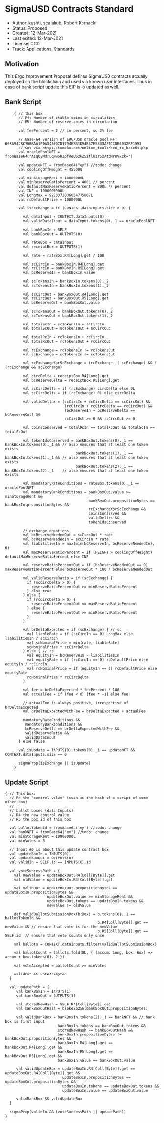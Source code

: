 SigmaUSD Contracts Standard
=========================================

* Author: kushti, scalahub, Robert Kornacki
* Status: Proposed
* Created: 12-Mar-2021
* Last edited: 12-Mar-2021
* License: CC0
* Track: Applications, Standards 


Motivation 
----------

This Ergo Improvement Proposal defines SigmaUSD contracts actually deployed on the blockchain and used via known user interfaces. 
Thus in case of bank script update this EIP is to updated as well. 

Bank Script
-----------

        { // this box
          // R4: Number of stable-coins in circulation
          // R5: Number of reserve-coins in circulation

          val feePercent = 2 // in percent, so 2% fee

          // Base-64 version of ERG/USD oracle pool NFT 008A94C8C76BBAA1F0A346697D1794EB31D94B37E5533AF9CC0B6932BF1593
          // Got via http://tomeko.net/online_tools/hex_to_base64.php
          val oraclePoolNFT = fromBase64("AIqUyMdruqHwo0ZpfReU6zHZSzflUzr5zAtpMr8Vkzk=") 
          
          val updateNFT = fromBase64("ey") //todo: change
          val coolingOffHeight = 455000  

          val minStorageRent = 10000000L 
          val minReserveRatioPercent = 400L // percent
          val defaultMaxReserveRatioPercent = 800L // percent
          val INF = 1000000000L
          val LongMax = 9223372036854775807L 
          val rcDefaultPrice = 1000000L
        
          val isExchange = if (CONTEXT.dataInputs.size > 0) {
        
            val dataInput = CONTEXT.dataInputs(0)
            val validDataInput = dataInput.tokens(0)._1 == oraclePoolNFT
       
            val bankBoxIn = SELF
            val bankBoxOut = OUTPUTS(0)
       
            val rateBox = dataInput
            val receiptBox = OUTPUTS(1)
       
            val rate = rateBox.R4[Long].get / 100
       
            val scCircIn = bankBoxIn.R4[Long].get
            val rcCircIn = bankBoxIn.R5[Long].get
            val bcReserveIn = bankBoxIn.value
       
            val scTokensIn = bankBoxIn.tokens(0)._2
            val rcTokensIn = bankBoxIn.tokens(1)._2
       
            val scCircOut = bankBoxOut.R4[Long].get
            val rcCircOut = bankBoxOut.R5[Long].get
            val bcReserveOut = bankBoxOut.value
       
            val scTokensOut = bankBoxOut.tokens(0)._2
            val rcTokensOut = bankBoxOut.tokens(1)._2
       
            val totalScIn = scTokensIn + scCircIn
            val totalScOut = scTokensOut + scCircOut
       
            val totalRcIn = rcTokensIn + rcCircIn
            val totalRcOut = rcTokensOut + rcCircOut
       
            val rcExchange = rcTokensIn != rcTokensOut
            val scExchange = scTokensIn != scTokensOut
       
            val rcExchangeXorScExchange = (rcExchange || scExchange) && !(rcExchange && scExchange)
       
            val circDelta = receiptBox.R4[Long].get
            val bcReserveDelta = receiptBox.R5[Long].get
       
            val rcCircDelta = if (rcExchange) circDelta else 0L
            val scCircDelta = if (rcExchange) 0L else circDelta
       
            val validDeltas = (scCircIn + scCircDelta == scCircOut) &&
                               (rcCircIn + rcCircDelta == rcCircOut) &&
                               (bcReserveIn + bcReserveDelta == bcReserveOut) &&
                               scCircOut >= 0 && rcCircOut >= 0
       
            val coinsConserved = totalRcIn == totalRcOut && totalScIn == totalScOut
       
            val tokenIdsConserved = bankBoxOut.tokens(0)._1 == bankBoxIn.tokens(0)._1 && // also ensures that at least one token exists
                                    bankBoxOut.tokens(1)._1 == bankBoxIn.tokens(1)._1 && // also ensures that at least one token exists
                                    bankBoxOut.tokens(2)._1 == bankBoxIn.tokens(2)._1    // also ensures that at least one token exists
       
            val mandatoryRateConditions = rateBox.tokens(0)._1 == oraclePoolNFT
            val mandatoryBankConditions = bankBoxOut.value >= minStorageRent &&
                                          bankBoxOut.propositionBytes == bankBoxIn.propositionBytes &&
                                          rcExchangeXorScExchange &&
                                          coinsConserved &&
                                          validDeltas &&
                                          tokenIdsConserved
       
            // exchange equations
            val bcReserveNeededOut = scCircOut * rate
            val bcReserveNeededIn = scCircIn * rate
            val liabilitiesIn = max(min(bcReserveIn, bcReserveNeededIn), 0)
            val maxReserveRatioPercent = if (HEIGHT > coolingOffHeight) defaultMaxReserveRatioPercent else INF
       
            val reserveRatioPercentOut = if (bcReserveNeededOut == 0) maxReserveRatioPercent else bcReserveOut * 100 / bcReserveNeededOut
       
            val validReserveRatio = if (scExchange) {
              if (scCircDelta > 0) {
                reserveRatioPercentOut >= minReserveRatioPercent
              } else true
            } else {
              if (rcCircDelta > 0) {
                reserveRatioPercentOut <= maxReserveRatioPercent
              } else {
                reserveRatioPercentOut >= minReserveRatioPercent
              }
            }
       
            val brDeltaExpected = if (scExchange) { // sc
              val liableRate = if (scCircIn == 0) LongMax else liabilitiesIn / scCircIn
              val scNominalPrice = min(rate, liableRate)
              scNominalPrice * scCircDelta
            } else { // rc
              val equityIn = bcReserveIn - liabilitiesIn
              val equityRate = if (rcCircIn == 0) rcDefaultPrice else equityIn / rcCircIn
              val rcNominalPrice = if (equityIn == 0) rcDefaultPrice else equityRate
              rcNominalPrice * rcCircDelta
            }
       
            val fee = brDeltaExpected * feePercent / 100
            val actualFee = if (fee < 0) {fee * -1} else fee
         
            // actualFee is always positive, irrespective of brDeltaExpected
            val brDeltaExpectedWithFee = brDeltaExpected + actualFee
       
            mandatoryRateConditions &&
             mandatoryBankConditions &&
             bcReserveDelta == brDeltaExpectedWithFee &&
             validReserveRatio &&
             validDataInput
          } else false

          val isUpdate = INPUTS(0).tokens(0)._1 == updateNFT && CONTEXT.dataInputs.size == 0
       
          sigmaProp(isExchange || isUpdate)
        }


Update Script
-------------

    { // This box:
      // R4 the "control value" (such as the hash of a script of some other box)
      //
      // ballot boxes (data Inputs)
      // R4 the new control value
      // R5 the box id of this box

      val ballotTokenId = fromBase64("ey") //todo: change
      val bankNFT = fromBase64("ey") //todo: change
      val minStorageRent = 10000000L 
      val minVotes = 3

      // Input #0 is about this update contract box	
      val updateBoxIn = INPUTS(0)
      val updateBoxOut = OUTPUTS(0)
      val validIn = SELF.id == INPUTS(0).id
       
      val voteSuccessPath = {
        val newValue = updateBoxOut.R4[Coll[Byte]].get
        val oldValue = updateBoxIn.R4[Coll[Byte]].get
      
        val validOut = updateBoxOut.propositionBytes == updateBoxIn.propositionBytes &&
                       updateBoxOut.value >= minStorageRent &&
                       updateBoxOut.tokens == updateBoxIn.tokens &&
                       newValue != oldValue
       
        def validBallotSubmissionBox(b:Box) = b.tokens(0)._1 == ballotTokenId &&
                                              b.R4[Coll[Byte]].get == newValue && // ensure that vote is for the newValue
                                              b.R5[Coll[Byte]].get == SELF.id  // ensure that vote counts only once
       
        val ballots = CONTEXT.dataInputs.filter(validBallotSubmissionBox)
       
        val ballotCount = ballots.fold(0L, { (accum: Long, box: Box) => accum + box.tokens(0)._2 })
       
        val voteAccepted = ballotCount >= minVotes
      
        validOut && voteAccepted
      }
     
      val updatePath = {
         val bankBoxIn = INPUTS(1)
         val bankBoxOut = OUTPUTS(1)
       
         val storedNewHash = SELF.R4[Coll[Byte]].get
         val bankBoxOutHash = blake2b256(bankBoxOut.propositionBytes)
       
         val validBankBox = bankBoxIn.tokens(2)._1 == bankNFT && // bank box is first input
                            bankBoxIn.tokens == bankBoxOut.tokens &&
                            storedNewHash == bankBoxOutHash &&
                            bankBoxIn.propositionBytes != bankBoxOut.propositionBytes &&
                            bankBoxIn.R4[Long].get == bankBoxOut.R4[Long].get &&
                            bankBoxIn.R5[Long].get == bankBoxOut.R5[Long].get &&
                            bankBoxIn.value == bankBoxOut.value
       
         val validUpdateBox = updateBoxIn.R4[Coll[Byte]].get == updateBoxOut.R4[Coll[Byte]].get &&
                              updateBoxIn.propositionBytes == updateBoxOut.propositionBytes &&
                              updateBoxIn.tokens == updateBoxOut.tokens &&
                              updateBoxIn.value == updateBoxOut.value
       
         validBankBox && validUpdateBox
      }
     
      sigmaProp(validIn && (voteSuccessPath || updatePath))
    }
           